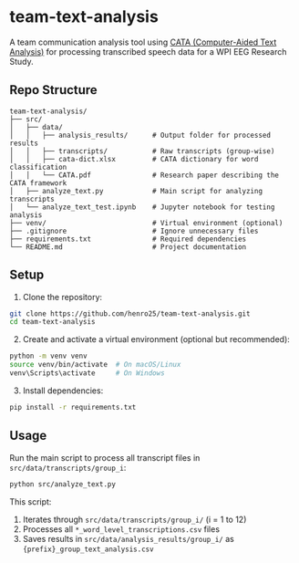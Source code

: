 # team-text-analysis
A team communication analysis tool using [CATA (Computer-Aided Text Analysis)](https://uchuskypack.com/surveys-tools/) for processing transcribed speech data for a WPI EEG Research Study.

## Repo Structure

```plaintext
team-text-analysis/
├── src/
│   ├── data/
│   │   ├── analysis_results/      # Output folder for processed results
│   │   ├── transcripts/           # Raw transcripts (group-wise)
│   │   ├── cata-dict.xlsx         # CATA dictionary for word classification
│   │   └── CATA.pdf               # Research paper describing the CATA framework
│   ├── analyze_text.py            # Main script for analyzing transcripts
│   └── analyze_text_test.ipynb    # Jupyter notebook for testing analysis
├── venv/                          # Virtual environment (optional)
├── .gitignore                     # Ignore unnecessary files
├── requirements.txt               # Required dependencies
└── README.md                      # Project documentation
```

## Setup

1. Clone the repository:
```bash
git clone https://github.com/henro25/team-text-analysis.git
cd team-text-analysis
```
2. Create and activate a virtual environment (optional but recommended):
```bash
python -m venv venv
source venv/bin/activate  # On macOS/Linux
venv\Scripts\activate     # On Windows
```
3. Install dependencies:
```bash
pip install -r requirements.txt
```

##  Usage

Run the main script to process all transcript files in `src/data/transcripts/group_i`:
```bash
python src/analyze_text.py
```

This script:

1. Iterates through `src/data/transcripts/group_i/` (i = 1 to 12)
2. Processes all `*_word_level_transcriptions.csv` files
3. Saves results in `src/data/analysis_results/group_i/` as `{prefix}_group_text_analysis.csv`
